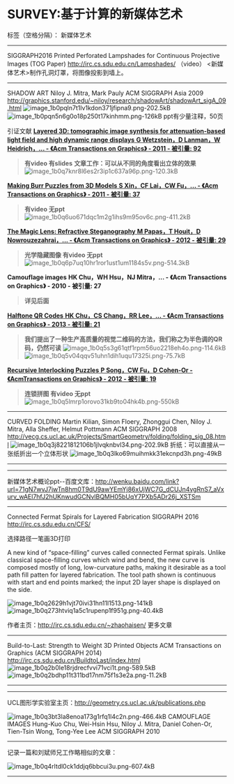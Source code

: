 # SURVEY:基于计算的新媒体艺术

标签（空格分隔）： 新媒体艺术

---

SIGGRAPH2016  Printed Perforated Lampshades for Continuous Projective Images  (TOG Paper)
http://irc.cs.sdu.edu.cn/Lampshades/ （video）
<新媒体艺术>制作孔洞灯罩，将图像投影到墙上。

---

SHADOW ART
Niloy J. Mitra, Mark Pauly 
ACM SIGGRAPH Asia 2009
http://graphics.stanford.edu/~niloy/research/shadowArt/shadowArt_sigA_09.html
![image_1b0pqln7t1lv1kdon371jfipna9.png-202.5kB][1]
![image_1b0pqn5n6g0o18p250t17kinhmm.png-126kB][2]
ppt有少量注释，50页

引证文献
[**Layered 3D: tomographic image synthesis for attenuation-based light field and high dynamic range displays**
**G Wetzstein，D Lanman，W Heidrich，... - 《Acm Transactions on Graphics》 - 2011 - 被引量: 92**](http://www.cs.ubc.ca/labs/imager/tr/2011/Wetzstein_SIG2011_Layered3D/#files)
> **有video 有slides**
**文章工作：可以从不同的角度看出立体的效果**
![image_1b0q7knr8l6es2r3ip1c637a96p.png-120.3kB][3]

[**Making Burr Puzzles from 3D Models**
**S Xin，CF Lai，CW Fu，... - 《Acm Transactions on Graphics》 - 2011 - 被引量: 37**](http://www.cse.cuhk.edu.hk/~ttwong/papers/puzzle/puzzle.html)
> **有video  无ppt**
![image_1b0q6uo671dqc1m2g1ihs9m95ov6c.png-411.2kB][4]

[**The Magic Lens: Refractive Steganography**
**M Papas，T Houit，D Nowrouzezahrai，... - 《Acm Transactions on Graphics》 - 2012 - 被引量: 29**](http://www.cim.mcgill.ca/~derek/publication.html?id=35)
> **光学隐藏图像   有video 无ppt**  
![image_1b0q6p7uq10hr1ror1ust1um1184s5v.png-514.3kB][5]

**Camouflage images**
**HK Chu，WH Hsu，NJ Mitra，... - 《Acm Transactions on Graphics》 - 2010 - 被引量: 27**
> **详见后面**

[**Halftone QR Codes**
**HK Chu，CS Chang，RR Lee，... - 《Acm Transactions on Graphics》 - 2013 - 被引量: 21**](http://vecg.cs.ucl.ac.uk/Projects/SmartGeometry/halftone_QR/halftoneQR_sigga13.html)
> **我们提出了一种生产高质量的视觉二维码的方法，我们称之为半色调的QR码，仍然可读**
![image_1b0q5s3g61qtf1rpm56uo2218eh4o.png-114.6kB][6]
![image_1b0q5v04qqv51uhn1dih1uqu17325i.png-75.7kB][7]

[**Recursive Interlocking Puzzles**
**P Song，CW Fu，D Cohen-Or - 《AcmTransactions on Graphics》 - 2012 - 被引量: 19**](http://staff.ustc.edu.cn/~songpeng/subpage/2012-SIGAsia-Interlock/index.htm)
> **连锁拼图  有video  无ppt**
![image_1b0q5lmrp1orovo31kb9to04hk4b.png-550kB][8]


---

CURVED FOLDING
Martin Kilian, Simon Floery, Zhonggui Chen, Niloy J. Mitra, Alla Sheffer, Helmut Pottmann
ACM SIGGRAPH 2008 
http://vecg.cs.ucl.ac.uk/Projects/SmartGeometry/folding/folding_sig_08.html
![image_1b0q3j8221812106b1jlvqknbvl34.png-202.9kB][9]
折纸：可以直接从一张纸折出一个立体形状
![image_1b0q3lko69muihmkk31ekcnpd3h.png-49kB][10]

---



---

新媒体艺术概论ppt--百度文库：http://wenku.baidu.com/link?url=71gN7wvJ7jwTn8hm0T9dU9awYEmYj86xUjWC7G_dCUJn4vgRnS7_aVxurv_wAEl7hfJ2hUKnwudGCNvlBQMH05bUqY7PXb5ADr26j_XSTSm

---
Connected Fermat Spirals for Layered Fabrication
SIGGRAPH 2016 http://irc.cs.sdu.edu.cn/CFS/

选择路径一笔画3D打印

A new kind of “space-filling” curves called connected Fermat spirals. Unlike classical space-filling curves which wind and bend, the new curve is composed mostly of long, low-curvature paths, making it desirable as a tool path fill patten for layered fabrication. The tool path shown is continuous with start and end points marked; the input 2D layer shape is displayed on the side.

![image_1b0q2629h1vjt70ivi31hn11l1513.png-141kB][11]
![image_1b0q273htviq1a5c1rupenp1f951g.png-40.4kB][12]

作者主页：http://irc.cs.sdu.edu.cn/~zhaohaisen/ 更多文章

---
Build-to-Last: Strength to Weight 3D Printed Objects
ACM Transactions on Graphics (ACM SIGGRAPH 2014)
http://irc.cs.sdu.edu.cn/BuildtoLast/index.html
![image_1b0q2b0le18rjdrecfvvi71vci1t.png-589.5kB][13]
![image_1b0q2bdhp11t311bd17nm75f1s3e2a.png-11.2kB][14]

----


--- 
UCL图形学实验室主页：http://geometry.cs.ucl.ac.uk/publications.php

![image_1b0q3bt3la8enoa173g1rfq1l4c2n.png-466.4kB][15]
CAMOUFLAGE IMAGES
Hung-Kuo Chu, Wei-Hsin Hsu, Niloy J. Mitra, Daniel Cohen-Or, Tien-Tsin Wong, Tong-Yee Lee 
ACM SIGGRAPH 2010

---
记录一篇和刘斌师兄工作略相似的文章：

![image_1b0q4rltdl0ck1ddjq6bbcui3u.png-607.4kB][16]

---


  [1]: http://static.zybuluo.com/lrl940607/glienbl37c154idvvt81t0ck/image_1b0pqln7t1lv1kdon371jfipna9.png
  [2]: http://static.zybuluo.com/lrl940607/ap83oz4twkw4qvrlv2cy4nqh/image_1b0pqn5n6g0o18p250t17kinhmm.png
  [3]: http://static.zybuluo.com/lrl940607/2yavc1wqhwegr82n01t7ibbe/image_1b0q7knr8l6es2r3ip1c637a96p.png
  [4]: http://static.zybuluo.com/lrl940607/wnhk4gplp6n19chnoolxpbuo/image_1b0q6uo671dqc1m2g1ihs9m95ov6c.png
  [5]: http://static.zybuluo.com/lrl940607/9gauq4bovvqw85qyfomtb3ul/image_1b0q6p7uq10hr1ror1ust1um1184s5v.png
  [6]: http://static.zybuluo.com/lrl940607/4ev8y8hxk207s0pw5yez33kx/image_1b0q5s3g61qtf1rpm56uo2218eh4o.png
  [7]: http://static.zybuluo.com/lrl940607/f0f6nfnx0o7x18t8uhsqj1lf/image_1b0q5v04qqv51uhn1dih1uqu17325i.png
  [8]: http://static.zybuluo.com/lrl940607/gskp1gixuu1zjira23n55fm2/image_1b0q5lmrp1orovo31kb9to04hk4b.png
  [9]: http://static.zybuluo.com/lrl940607/nlknls4j2g8j6ekjtrp4tep3/image_1b0q3j8221812106b1jlvqknbvl34.png
  [10]: http://static.zybuluo.com/lrl940607/wtfynobdex302ijebpj1zek3/image_1b0q3lko69muihmkk31ekcnpd3h.png
  [11]: http://static.zybuluo.com/lrl940607/fc8at50z9zo64ketbexx4pmz/image_1b0q2629h1vjt70ivi31hn11l1513.png
  [12]: http://static.zybuluo.com/lrl940607/0gqyukhu6m4udh5x7n5q08m5/image_1b0q273htviq1a5c1rupenp1f951g.png
  [13]: http://static.zybuluo.com/lrl940607/4mevt5nphhip7zszuu5tqukc/image_1b0q2b0le18rjdrecfvvi71vci1t.png
  [14]: http://static.zybuluo.com/lrl940607/ekxpafamp8k0zsg0wrm2hrz1/image_1b0q2bdhp11t311bd17nm75f1s3e2a.png
  [15]: http://static.zybuluo.com/lrl940607/9ofw73oheiwhvf5brky6csy2/image_1b0q3bt3la8enoa173g1rfq1l4c2n.png
  [16]: http://static.zybuluo.com/lrl940607/ir6633wgcivz0s2ifv3ufl8v/image_1b0q4rltdl0ck1ddjq6bbcui3u.png
